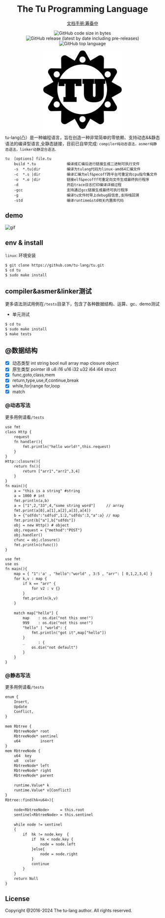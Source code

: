 <div align="center">
<h1>The Tu Programming Language</h1>

[文档手册:筹备中](tu-lang.cn) 

</div>
<div align="center">
<p>
<!--<img alt="GitHub" src="https://img.shields.io/github/license/tu-lang/tu">-->
<img alt="GitHub code size in bytes" src="https://img.shields.io/github/languages/code-size/tu-lang/tu">
<img alt="GitHub release (latest by date including pre-releases)" src="https://img.shields.io/github/v/release/tu-lang/tu?include_prereleases">
<img alt="GitHub top language" src="https://img.shields.io/github/languages/top/tu-lang/tu">    
</p>

![logo](./assets/logo.svg)
</div>

tu-lang(凸）是一种编程语言，旨在创造一种非常简单的零依赖、支持动态&&静态语法的编译型语言,全静态链接，目前已自举完成: `compiler纯动态语法，asmer纯静态语法，linker动静混合语法`.
```
tu  [options] file.tu        
    build *.tu              编译成汇编后进行链接生成二进制可执行文件
    -s  *.tu|dir            编译为tulang代码为linux-amd64汇编文件
    -c  *.s |dir            编译汇编为elf&pecoff跨平台可重定向cpu指令集文件
    -o  *.o |dir            链接elf&pecofff可重定向文件生成最终执行程序
    -d                      开启trace日志打印编译详细过程
    -gcc                    支持通过gcc链接生成最终可执行程序
    -g                      编译tu文件时带上debug段信息,支持栈回溯
    -std                    编译runtime&std相关内置库代码
```
## demo
![gif](./assets/tulang.gif)
  
## env & install
`linux`: 环境安装
```asciidoc
$ git clone https://github.com/tu-lang/tu.git
$ cd tu
$ sudo make install
```
## compiler&asmer&linker测试
更多语法测试用例在`/tests`目录下，包含了各种数据结构、运算、gc、demo测试
- 单元测试
```
$ cd tu
$ sudo make install
$ make tests
```

## @数据结构
- [x] 动态类型 int string bool null array map closure object
- [x] 原生类型 pointer i8 u8 i16 u16 i32 u32 i64 i64 struct
- [x] func,goto,class,mem
- [x] return,type,use,if,continue,break
- [x] while,for|range for,loop
- [x] match

### @动态写法
更多用例请看`/tests`
```
use fmt
class Http {
    request
    fn handler(){
        fmt.println("hello world!",this.request)
    }
}
Http::closure(){
    return fn(){
        return ["arr1","arr2",3,4]
    }
}
fn main(){
    a = "this is a string" #string
    a = 1000 # int
    fmt.println(a,b)
    a = ["1",2,"33",4,"some string word"]     // array
    fmt.print(a[0],a[1],a[2],a[3],a[4])
    b = {"sdfds":"sdfsd",1:2,"sdfds":3,"a":a} // map
    fmt.print(b["a"],b["sdfds"])
    obj = new Http() # object
    obj.request = {"method":"POST"}
    obj.handler()
    cfunc = obj.closure()
    fmt.println(cfunc())
}
```
```
use fmt
use os
fn main(){
    map = { "1":'a' , "hello":"world" , 3:5 , "arr": [ 0,1,2,3,4] }
    for k,v : map {
        if k == "arr" {
            for v2 : v {}
        }
        fmt.println(k,v)
    }

    match map["hello"] {
        map    : os.die("not this one!")
        999    : os.die("not this one!")
        "hello" | "world": {
            fmt.println("got it",map["hello"])
        }
        _      : {
            os.die("not default")
        }
    }
}
```
### @静态写法
更多用例请看`/tests`
```
enum {
    Insert,
    Update
    Conflict,
}

mem Rbtree {
    RbtreeNode* root
    RbtreeNode* sentinel
	u64         insert
}
mem RbtreeNode {
    u64  key
    u8   color
    RbtreeNode* left
    RbtreeNode* right
    RbtreeNode* parent

    runtime.Value* k
    runtime.Value* v[Conflict]
}
Rbtree::find(hk<u64>){

    node<RbtreeNode>     = this.root
    sentinel<RbtreeNode> = this.sentinel

    while node != sentinel 
    {
        if  hk != node.key  {
            if  hk < node.key {
                node = node.left
            }else{
                node = node.right
            }
            continue
        }
    }
    return Null
}
```
## License
Copyright @2016-2024 The tu-lang author. All rights reserved.
